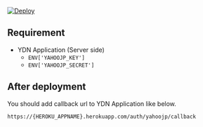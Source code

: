 [![Deploy](https://www.herokucdn.com/deploy/button.png)](https://heroku.com/deploy)

## Requirement

- YDN Application (Server side)
    - `ENV['YAHOOJP_KEY']`
    - `ENV['YAHOOJP_SECRET']`

## After deployment

You should add callback url to YDN Application like below.

```
https://{HEROKU_APPNAME}.herokuapp.com/auth/yahoojp/callback
```
